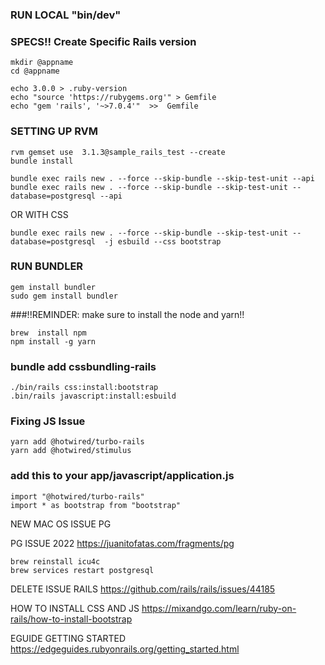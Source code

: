 ### RUN LOCAL "bin/dev"

### SPECS!! Create Specific Rails version

```
mkdir @appname
cd @appname

echo 3.0.0 > .ruby-version
echo "source 'https://rubygems.org'" > Gemfile
echo "gem 'rails', '~>7.0.4'"  >>  Gemfile
```

### SETTING UP RVM
```
rvm gemset use  3.1.3@sample_rails_test --create
bundle install
```

```
bundle exec rails new . --force --skip-bundle --skip-test-unit --api
bundle exec rails new . --force --skip-bundle --skip-test-unit --database=postgresql --api

```
OR WITH CSS

```
bundle exec rails new . --force --skip-bundle --skip-test-unit --database=postgresql  -j esbuild --css bootstrap
```

### RUN BUNDLER
```
gem install bundler
sudo gem install bundler
```

###!!REMINDER: make sure to install the node and yarn!!

```
brew  install npm
npm install -g yarn
```

### bundle add cssbundling-rails
```
./bin/rails css:install:bootstrap
.bin/rails javascript:install:esbuild
```

### Fixing JS Issue
```
yarn add @hotwired/turbo-rails
yarn add @hotwired/stimulus
```

### add this to your app/javascript/application.js
```
import "@hotwired/turbo-rails"
import * as bootstrap from "bootstrap"
```

NEW MAC OS ISSUE PG

PG ISSUE 2022
https://juanitofatas.com/fragments/pg

```
brew reinstall icu4c
brew services restart postgresql
```

DELETE ISSUE RAILS
https://github.com/rails/rails/issues/44185

HOW TO INSTALL CSS AND JS
https://mixandgo.com/learn/ruby-on-rails/how-to-install-bootstrap

EGUIDE GETTING STARTED
https://edgeguides.rubyonrails.org/getting_started.html
